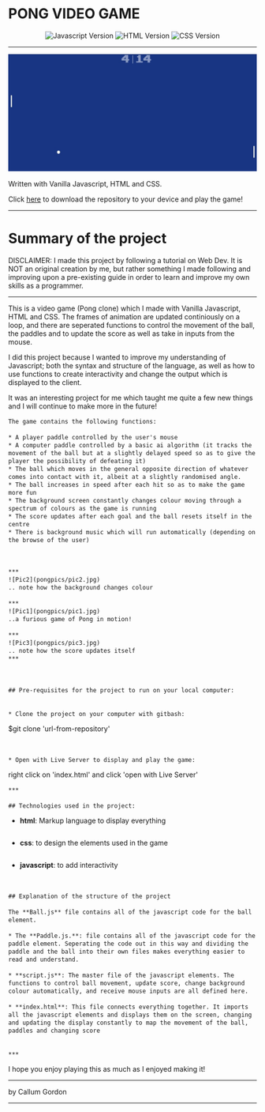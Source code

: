 # PONG VIDEO GAME 

<div align="center">
    <img alt="Javascript Version" src="https://img.shields.io/badge/JavaScript-323330?style=for-the-badge&logo=javascript&logoColor=F7DF1E">
    <img alt="HTML Version" src="https://img.shields.io/badge/HTML5-E34F26?style=for-the-badge&logo=html5&logoColor=white">
    <img alt="CSS Version" src="https://img.shields.io/badge/CSS3-1572B6?style=for-the-badge&logo=css3&logoColor=white">
</div>

***
![Pic1](pongpics/pic1.jpg)


Written with Vanilla Javascript, HTML and CSS.

Click [here](https://github.com/callumgordon90/Pong-Video-Game) to download the repository to your device and play the game!

-------------------
# Summary of the project


 DISCLAIMER:  I made this project by following a tutorial on Web Dev. It is NOT an original creation by me, but rather something I made following and improving upon a pre-existing guide in order to learn and improve my own skills as a programmer. 

--------------

This is a video game (Pong clone) which I made with Vanilla Javascript, HTML and CSS. The frames of animation are updated continiously on a loop, and there are seperated functions to control the movement of the ball, the paddles and to update the score as well as take in inputs from the mouse.

I did this project because I wanted to improve my understanding of Javascript; both the syntax and structure of the language, as well as how to use functions to create interactivity and change the output which is displayed to the client. 

It was an interesting project for me which taught me quite a few new things and I will continue to make more in the future!
```
The game contains the following functions:

* A player paddle controlled by the user's mouse
* A computer paddle controlled by a basic ai algorithm (it tracks the movement of the ball but at a slightly delayed speed so as to give the player the possibility of defeating it)
* The ball which moves in the general opposite direction of whatever comes into contact with it, albeit at a slightly randomised angle.
* The ball increases in speed after each hit so as to make the game more fun
* The background screen constantly changes colour moving through a spectrum of colours as the game is running
* The score updates after each goal and the ball resets itself in the centre
* There is background music which will run automatically (depending on the browse of the user)



***
![Pic2](pongpics/pic2.jpg)
.. note how the background changes colour

***
![Pic1](pongpics/pic1.jpg)
..a furious game of Pong in motion!

***
![Pic3](pongpics/pic3.jpg)
.. note how the score updates itself
***



## Pre-requisites for the project to run on your local computer:


* Clone the project on your computer with gitbash:
```
$git clone 'url-from-repository'
```


* Open with Live Server to display and play the game:
```
right click on 'index.html' and click 'open with Live Server'
```
***

## Technologies used in the project:
```
* **html**: Markup language to display everything
```

```
* **css**: to design the elements used in the game
```

```
* **javascript**: to add interactivity
```


## Explanation of the structure of the project

The **Ball.js** file contains all of the javascript code for the ball element. 

* The **Paddle.js.**: file contains all of the javascript code for the paddle element. Seperating the code out in this way and dividing the paddle and the ball into their own files makes everything easier to read and understand. 

* **script.js**: The master file of the javascript elements. The functions to control ball movement, update score, change background colour automatically, and receive mouse inputs are all defined here.

* **index.html**: This file connects everything together. It imports all the javascript elements and displays them on the screen, changing and updating the display constantly to map the movement of the ball, paddles and changing score


***
```
I hope you enjoy playing this as much as I enjoyed making it!

-----------------------------------

by Callum Gordon

---------------------
